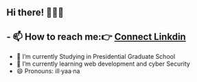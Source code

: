 ## Hi there! 🙋🇳🇵

## - 📫 How to reach me:👉 [Connect Linkdin](https://www.linkedin.com/feed/?trk=guest_homepage-basic_google-one-tap-submit)

- 🏫 I’m currently Studying in Presidential Graduate School
- 🌱 I’m currently learning web development and cyber Security
- 😄 Pronouns: ill·yaa·na
<!--
**Sahelyana/Sahelyana** is a ✨ _special_ ✨ repository because its `README.md` (this file) appears on your GitHub profile.

Here are some ideas to get you started:
## See me on👉 [Connect Linkdin] (https://www.linkedin.com/feed/?trk=guest_homepage-basic_google-one-tap-submit)

- 🏫 I’m currently Studying on Presidential Graduate School
- 🌱 I’m currently learning ...
- 👯 I’m looking to collaborate on ...
- 🤔 I’m looking for help with ...
- 💬 Ask me about ...
- 📫 How to reach me: ...
- 😄 Pronouns: ...
- ⚡ Fun fact: ...
-->

